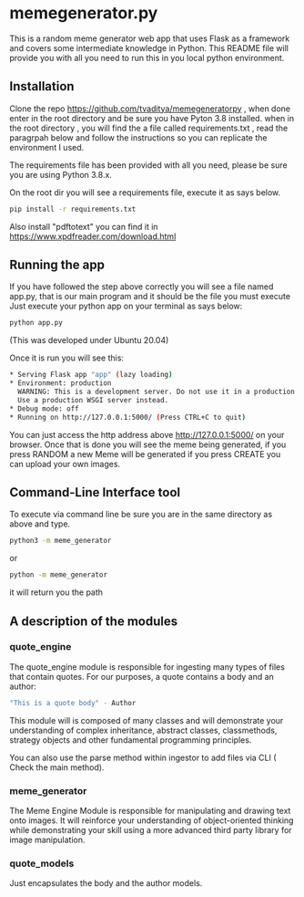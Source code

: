 # memegenerator.py

This is a random meme generator web app that uses Flask as a framework and covers some intermediate knowledge in Python.
This README file will provide you with all you need to run this in you local python environment.

## Installation
Clone the repo https://github.com/tvaditya/memegeneratorpy , when done enter in the root directory and be sure you have Pyton 3.8 installed.
when in the root directory , you will find the a file called requirements.txt , read the paragrpah below and follow the instructions so you can replicate the environment I used.


The requirements file has been provided with all you need, please be sure you are using Python 3.8.x.

On the root dir you will see a requirements file, execute it as says below.
```bash
pip install -r requirements.txt
```
Also install "pdftotext" you can find it in https://www.xpdfreader.com/download.html

## Running the app

If you have followed the step above correctly you will see a file named app.py, that is our main program and it should be the file you must execute
Just execute your python app on your terminal as says below:

```bash
python app.py
```
(This was developed under Ubuntu 20.04)

Once it is run you will see this:
```bash
* Serving Flask app "app" (lazy loading)
* Environment: production
  WARNING: This is a development server. Do not use it in a production deployment.
  Use a production WSGI server instead.
* Debug mode: off
* Running on http://127.0.0.1:5000/ (Press CTRL+C to quit)
```
You can just access the http address above http://127.0.0.1:5000/ on your browser.
Once that is done you will see the meme being generated, if you press RANDOM a new Meme will be generated if you press CREATE 
you can upload your own images.

## Command-Line Interface tool

To execute via command line be sure you are in the same directory as above and type.
```bash
python3 -m meme_generator
```
or
```bash
python -m meme_generator
```
it will return you the path 


## A description of the modules

### quote_engine

The quote_engine module is responsible for ingesting many types of files that contain quotes. For our purposes, a quote contains a body and an author:
```bash
"This is a quote body" - Author
```
This module will is composed of many classes and will demonstrate your understanding of complex inheritance, abstract classes, classmethods, strategy objects and other fundamental programming principles.

You can also use the parse method within ingestor to add files via CLI ( Check the main method).

### meme_generator
The Meme Engine Module is responsible for manipulating and drawing text onto images. It will reinforce your understanding of object-oriented thinking while demonstrating your skill using a more advanced third party library for image manipulation.

### quote_models
Just encapsulates the body and the author models.
